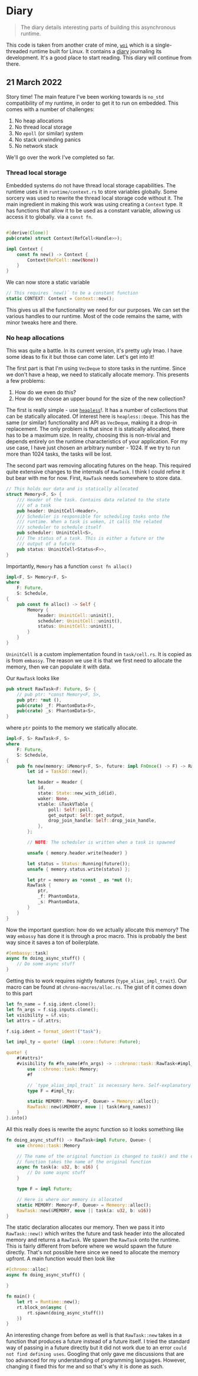 # Diary

> The diary details interesting parts of building this asynchronous runtime.

This code is taken from another crate of mine, [`woi`](https://github.com/senyosimpson/woi) which is
a single-threaded runtime built for Linux. It contains a [diary](https://github.com/senyosimpson/woi/blob/main/diary.md)
journaling its development. It's a good place to start reading. This diary will continue from there.

## 21 March 2022

Story time! The main feature I've been working towards is `no_std` compatibility of my runtime, in order
to get it to run on embedded. This comes with a number of challenges:

1. No heap allocations
2. No thread local storage
3. No `epoll` (or similar) system
4. No stack unwinding panics
5. No network stack

We'll go over the work I've completed so far.

### Thread local storage

Embedded systems do not have thread local storage capabilities. The runtime uses it in `runtime/context.rs`
to store variables globally. Some sorcery was used to rewrite the thread local storage code without it.
The main ingredient in making this work was using creating a `Context` type. It has functions that allow
it to be used as a constant variable, allowing us access it to globally.
via a `const fn`.

```rust

#[derive(Clone)]
pub(crate) struct Context(RefCell<Handle>>);

impl Context {
    const fn new() -> Context {
        Context(RefCell::new(None))
    }
}
```

We can now store a static variable

```rust
// This requires `new()` to be a constant function
static CONTEXT: Context = Context::new();
```

This gives us all the functionality we need for our purposes. We can set the various handles to our
runtime. Most of the code remains the same, with minor tweaks here and there.

### No heap allocations

This was quite a battle. In its current version, it's pretty ugly lmao. I have some ideas to fix it
but those can come later. Let's get into it!

The first part is that I'm using `VecDeque` to store tasks in the runtime. Since we don't have a heap,
we need to statically allocate memory. This presents a few problems:

1. How do we even do this?
2. How do we choose an upper bound for the size of the new collection?

The first is really simple - use [`heapless`](https://docs.rs/heapless/latest/heapless/)!. It has a number
of collections that can be statically allocated. Of interest here is `heapless::Deque`. This has the
same (or similar) functionality and API as `VecDeque`, making it a drop-in replacement. The only problem
is that since it is statically allocated, there has to be a maximum size. In reality, choosing this is
non-trivial and depends entirely on the runtime characteristics of your application. For my use case,
I have just chosen an arbitrary number - 1024. If we try to run more than 1024 tasks, the tasks will
be lost.

The second part was removing allocating futures on the heap. This required quite extensive changes
to the internals of `RawTask`. I think I could refine it but bear with me for now. First, `RawTask`
needs somewhere to store data.

```rust
// This holds our data and is statically allocated
struct Memory<F, S> {
    /// Header of the task. Contains data related to the state
    /// of a task
    pub header: UninitCell<Header>,
    /// Scheduler is responsible for scheduling tasks onto the
    /// runtime. When a task is woken, it calls the related
    /// scheduler to schedule itself
    pub scheduler: UninitCell<S>,
    /// The status of a task. This is either a future or the
    /// output of a future
    pub status: UninitCell<Status<F>>,
}
```

Importantly, `Memory` has a function `const fn alloc()`

```rust
impl<F, S> Memory<F, S>
where
    F: Future,
    S: Schedule,
{
    pub const fn alloc() -> Self {
        Memory {
            header: UninitCell::uninit(),
            scheduler: UninitCell::uninit(),
            status: UninitCell::uninit(),
        }
    }
}
```

`UninitCell` is a custom implementation found in `task/cell.rs`. It is copied as is from `embassy`.
The reason we use it is that we first need to allocate the memory, then we can populate it with data.

Our `RawTask` looks like

```rust
pub struct RawTask<F: Future, S> {
    // pub ptr: *const Memory<F, S>,
    pub ptr: *mut (),
    pub(crate) _f: PhantomData<F>,
    pub(crate) _s: PhantomData<S>,
}
```

where `ptr` points to the memory we statically allocate.

```rust
impl<F, S> RawTask<F, S>
where
    F: Future,
    S: Schedule,
{
    pub fn new(memory: &Memory<F, S>, future: impl FnOnce() -> F) -> RawTask<F, S> {
        let id = TaskId::new();

        let header = Header {
            id,
            state: State::new_with_id(id),
            waker: None,
            vtable: &TaskVTable {
                poll: Self::poll,
                get_output: Self::get_output,
                drop_join_handle: Self::drop_join_handle,
            },
        };

        // NOTE: The scheduler is written when a task is spawned

        unsafe { memory.header.write(header) }

        let status = Status::Running(future());
        unsafe { memory.status.write(status) };

        let ptr = memory as *const _ as *mut ();
        RawTask {
            ptr,
            _f: PhantomData,
            _s: PhantomData,
        }
    }
}
```

Now the important question: how do we actually allocate this memory? The way `embassy` has done it is
through a proc macro. This is probably the best way since it saves a ton of boilerplate.

```rust
#[embassy::task]
async fn doing_async_stuff() {
    // Do some async stuff
}
```

Getting this to work requires nightly features (`type_alias_impl_trait`). Our macro can be found at
`chrono-macros/alloc.rs`. The gist of it comes down to this part

```rust
let fn_name = f.sig.ident.clone();
let fn_args = f.sig.inputs.clone();
let visibility = &f.vis;
let attrs = &f.attrs;

f.sig.ident = format_ident!("task");

let impl_ty = quote! (impl ::core::future::Future);

quote! {
    #(#attrs)*
    #visibility fn #fn_name(#fn_args) -> ::chrono::task::RawTask<#impl_ty, ::chrono::runtime::Queue> {
        use ::chrono::task::Memory;
        #f

        // `type_alias_impl_trait` is necessary here. Self-explanatory no?
        type F = #impl_ty;

        static MEMORY: Memory<F, Queue> = Memory::alloc();
        RawTask::new(&MEMORY, move || task(#arg_names))
    }
}.into()
```

All this really does is rewrite the async function so it looks something like

```rust
fn doing_async_stuff() -> RawTask<impl Future, Queue> {
    use chrono::task::Memory

    // The name of the original function is changed to task() and the outer
    // function takes the name of the original function
    async fn task(a: u32, b: u16) {
        // Do some async stuff
    }

    type F = impl Future;

    // Here is where our memory is allocated
    static MEMORY: Memory<F, Queue> = Memeory::alloc();
    RawTask::new(&MEMORY, move || task(a: u32, b: u16))
}
```

The static declaration allocates our memory. Then we pass it into `RawTask::new()` which writes
the future and task header into the allocated memory and returns a `RawTask`. We spawn the `RawTask`
onto the runtime. This is fairly different from before where we would spawn the future directly. That's
not possible here since we need to allocate the memory upfront. A main function would then look like

```rust
#[chrono::alloc]
async fn doing_async_stuff() {

}

fn main() {
    let rt = Runtime::new();
    rt.block_on(async {
        rt.spawn(doing_async_stuff())
    })
}
```

An interesting change from before as well is that `RawTask::new` takes in a function that produces a
future instead of a future itself. I tried the standard way of passing in a future directly but it
did not work due to an error `could not find defining uses`. Googling that only gave me discussions that
are too advanced for my understanding of programming languages. However, changing it fixed this for me
and so that's why it is done as such.
